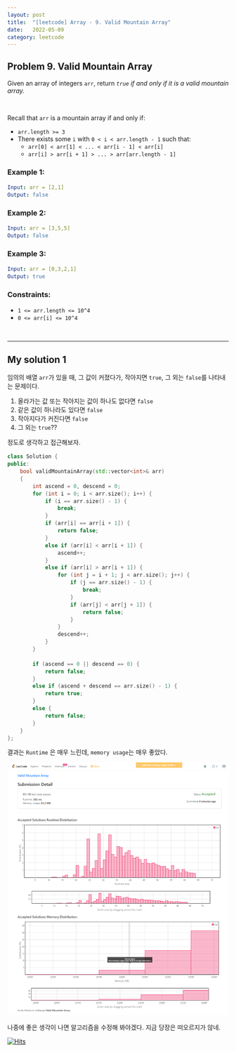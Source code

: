```yaml
---
layout: post
title:  "[leetcode] Array - 9. Valid Mountain Array"
date:   2022-05-09
category: leetcode
---
```


## Problem 9. Valid Mountain Array
Given an array of integers `arr`, return *`true`* *if and only if it is a valid mountain array.*

<br>

Recall that `arr` is a mountain array if and only if:

* `arr.length >= 3`
* There exists some `i` with `0 < i < arr.length - 1` such that:
    * `arr[0] < arr[1] < ... < arr[i - 1] < arr[i]`
    * `arr[i] > arr[i + 1] > ... > arr[arr.length - 1]`


### Example 1:
```yaml
Input: arr = [2,1]
Output: false
```

### Example 2:
```yaml
Input: arr = [3,5,5]
Output: false
```

### Example 3:
```yaml
Input: arr = [0,3,2,1]
Output: true
```

### Constraints:
* `1 <= arr.length <= 10^4`
* `0 <= arr[i] <= 10^4`

<br>

---
## My solution 1

임의의 배열 `arr`가 있을 때, 그 값이 커졌다가, 작아지면 `true`, 그 외는 `false`를 나타내는 문제이다.

1. 올라가는 값 또는 작아지는 값이 하나도 없다면 `false`
2. 같은 값이 하나라도 있다면 `false`
3. 작아지다가 커진다면 `false`
4. 그 외는 `true`??

정도로 생각하고 접근해보자.

```cpp
class Solution {
public:
    bool validMountainArray(std::vector<int>& arr)
    {
        int ascend = 0, descend = 0;
        for (int i = 0; i < arr.size(); i++) {
            if (i == arr.size() - 1) {
                break;
            }
            if (arr[i] == arr[i + 1]) {
                return false;
            }
            else if (arr[i] < arr[i + 1]) {
                ascend++;
            }
            else if (arr[i] > arr[i + 1]) {
                for (int j = i + 1; j < arr.size(); j++) {
                    if (j == arr.size() - 1) {
                        break;
                    }
                    if (arr[j] < arr[j + 1]) {
                        return false;
                    }
                }
                descend++;
            }
        }

        if (ascend == 0 || descend == 0) {
            return false;
        }
        else if (ascend + descend == arr.size() - 1) {
            return true;
        }
        else {
            return false;
        }
    }
};
```

결과는 `Runtime` 은 매우 느린데, `memory usage`는 매우 좋았다.

![alt text](/public/img/leetcode/leetcode-array-9-1.png)

나중에 좋은 생각이 나면 알고리즘을 수정해 봐야겠다. 지금 당장은 떠오르지가 않네.

[![Hits](https://hits.seeyoufarm.com/api/count/incr/badge.svg?url=https%3A%2F%2Fundol26.github.io%2Fleetcode%2F2022%2F05%2F09%2Fleetcode-array9.html&count_bg=%2379C83D&title_bg=%23555555&icon=&icon_color=%23E7E7E7&title=hits&edge_flat=false)](https://hits.seeyoufarm.com)